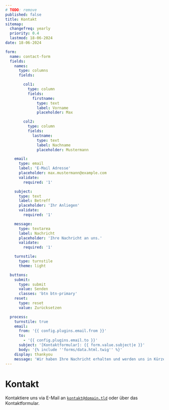 ```yaml
---
# TODO: remove
published: false
title: Kontakt
sitemap:
  changefreq: yearly
  priority: 0.4
  lastmod: 18-06-2024
date: 18-06-2024

form:
  name: contact-form
  fields:
    names:
      type: columns
      fields:

        col1:
          type: column
          fields:
            firstname:
              type: text
              label: Vorname
              placeholder: Max

        col2:
          type: column
          fields:
            lastname:
              type: text
              label: Nachname
              placeholder: Mustermann

    email:
      type: email
      label: 'E-Mail Adresse'
      placeholder: max.mustermann@example.com
      validate:
        required: '1'

    subject:
      type: text
      label: Betreff
      placeholder: 'Ihr Anliegen'
      validate:
        required: '1'

    message:
      type: textarea
      label: Nachricht
      placeholder: 'Ihre Nachricht an uns.'
      validate:
        required: '1'

    turnstile:
      type: turnstile
      theme: light

  buttons:
    submit:
      type: submit
      value: Senden
      classes: 'btn btn-primary'
    reset:
      type: reset
      value: Zurücksetzen

  process:
    turnstile: true
    email:
      from: '{{ config.plugins.email.from }}'
      to:
        - '{{ config.plugins.email.to }}'
      subject: '[Kontaktformular]: {{ form.value.subject|e }}'
      body: '{% include ''forms/data.html.twig'' %}'
    display: thankyou
    message: 'Wir haben Ihre Nachricht erhalten und werden uns in Kürze bei Ihnen melden.'
---
```


# Kontakt

Kontaktiere uns via E-Mail an [`kontakt@domain.tld`](mailto:kontakt@domain.tld) oder über das Kontaktformular.

